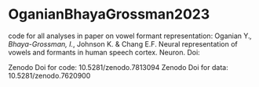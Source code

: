 # OganianBhayaGrossman2023
 code for all analyses in paper on vowel formant representation:
Oganian Y.*, Bhaya-Grossman, I.*, Johnson K. & Chang E.F. Neural representation of vowels and formants in human speech cortex. Neuron. Doi: 

Zenodo Doi for code: 10.5281/zenodo.7813094 
Zenodo Doi for data: 10.5281/zenodo.7620900
